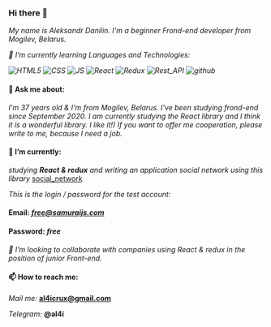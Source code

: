 ### Hi there 👋
*My name is Aleksandr Danilin. I'm a beginner Frond-end developer from Mogilev, Belarus.*

*🌱 I’m currently learning Languages and Technologies:*

*![HTML5](https://img.shields.io/badge/-HTML5-blue?style=for-the-badle&logo=html5)*
  *![CSS](https://img.shields.io/badge/-CSS3-orange?style=for-the-badle&logo=css3)*
  *![JS](https://img.shields.io/badge/-JS-yellow?style=for-the-badle&logo=JavaScript)*
  *![React](https://img.shields.io/badge/-React-blue?style=for-the-badle&logo=react)*
  *![Redux](https://img.shields.io/badge/-Redux-brightgreen?style=for-the-badle&logo=redux)*
  *![Rest_API](https://img.shields.io/badge/-Rest_API-red?style=for-the-badle&logo=restapi)*
  *![github](https://img.shields.io/badge/-github-black?style=for-the-badle&logo=git)*

#### 💬 Ask me about:
*I'm 37 years old & I'm from Mogilev, Belarus. I've been studying frond-end since September 2020. I am currently studying the React library and I think it is a wonderful library. I like it!) If you want to offer me cooperation, please write to me, because I need a job.*

#### 🔭 I’m currently:
*studying **React & redux** and writing an application social network using this library*  [social_network](https://al4iii.github.io/social_network/)

*This is the login / password for the test account:*

#### Email: *free@samuraijs.com*

#### Password: *free*

*👯 I’m looking to collaborate with companies using React & redux in the position of junior Front-end.*

#### 📫 How to reach me:
*Mail me:* **al4icrux@gmail.com**

*Telegram:* **@al4i**




<!--

- 🌱 I’m currently learning ...
- 👯 I’m looking to collaborate on ...
- 🤔 I’m looking for help with ...
- 💬 Ask me about ...
- 📫 How to reach me: ...
- 😄 Pronouns: ...
- ⚡ Fun fact: ...
--!>
